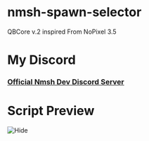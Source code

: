# nmsh-spawn-selector
QBCore v.2 inspired From NoPixel 3.5

# My Discord

### [Official Nmsh Dev Discord Server](https://discord.gg/rfEs2VvaSd)

# Script Preview
![Hide]([https://cdn.discordapp.com/attachments/979399476437458994/984757381667909642/unknown.png](https://cdn.discordapp.com/attachments/979399476437458994/984757381667909642/unknown.png))
